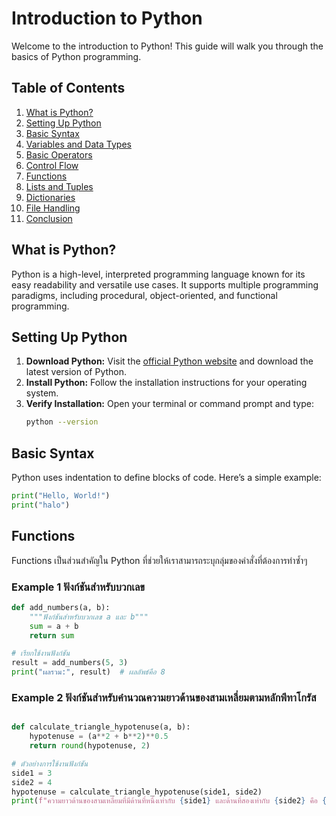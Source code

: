 # Introduction to Python

Welcome to the introduction to Python! This guide will walk you through the basics of Python programming.

## Table of Contents
1. [What is Python?](#what-is-python)
2. [Setting Up Python](#setting-up-python)
3. [Basic Syntax](#basic-syntax)
4. [Variables and Data Types](#variables-and-data-types)
5. [Basic Operators](#basic-operators)
6. [Control Flow](#control-flow)
7. [Functions](#functions)
8. [Lists and Tuples](#lists-and-tuples)
9. [Dictionaries](#dictionaries)
10. [File Handling](#file-handling)
11. [Conclusion](#conclusion)

## What is Python?
Python is a high-level, interpreted programming language known for its easy readability and versatile use cases. It supports multiple programming paradigms, including procedural, object-oriented, and functional programming.

## Setting Up Python
1. **Download Python:** Visit the [official Python website](https://www.python.org/downloads/) and download the latest version of Python.
2. **Install Python:** Follow the installation instructions for your operating system.
3. **Verify Installation:** Open your terminal or command prompt and type:
    ```sh
    python --version
    ```

## Basic Syntax
Python uses indentation to define blocks of code. Here’s a simple example:

```python
print("Hello, World!")
print("halo")
```

## Functions
Functions เป็นส่วนสำคัญใน Python ที่ช่วยให้เราสามารถระบุกลุ่มของคำสั่งที่ต้องการทำซ้ำๆ 

### Example 1 ฟังก์ชันสำหรับบวกเลข

```python
def add_numbers(a, b):
    """ฟังก์ชันสำหรับบวกเลข a และ b"""
    sum = a + b
    return sum

# เรียกใช้งานฟังก์ชัน
result = add_numbers(5, 3)
print("ผลรวม:", result)  # ผลลัพธ์คือ 8
```

### Example 2 ฟังก์ชันสำหรับคำนวณความยาวด้านของสามเหลี่ยมตามหลักพีทาโกรัส

```python

def calculate_triangle_hypotenuse(a, b):
    hypotenuse = (a**2 + b**2)**0.5
    return round(hypotenuse, 2)

# ตัวอย่างการใช้งานฟังก์ชัน
side1 = 3
side2 = 4
hypotenuse = calculate_triangle_hypotenuse(side1, side2)
print(f"ความยาวด้านของสามเหลี่ยมที่มีด้านที่หนึ่งเท่ากับ {side1} และด้านที่สองเท่ากับ {side2} คือ {hypotenuse} เซนติเมตร")
```